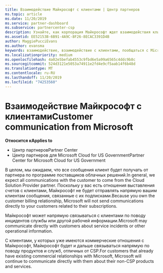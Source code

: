 ```yaml
---
title: Взаимодействие Майкрософт с клиентами | Центр партнеров
ms.topic: article
ms.date: 11/20/2019
ms.service: partner-dashboard
ms.subservice: partnercenter-csp
description: Узнайте, как корпорация Майкрософт ждет взаимодействия клиентов между клиентами и партнерами в программе поставщика облачных решений.
ms.assetid: EE52153B-6B91-4A9C-8F26-8ECAC3391D4B
author: MaggiePucciEvans
ms.author: evansma
keywords: взаимодействие, взаимодействие с клиентами, пообщаться с Microsoft
ms.localizationpriority: medium
ms.openlocfilehash: 4a02e5befab4553c9fbd6e5a99a6565c4ddc9b8c
ms.sourcegitcommit: 524d3121e5053a74911e2fd4e9cf5aab14f6b48d
ms.translationtype: MT
ms.contentlocale: ru-RU
ms.lasthandoff: 11/20/2019
ms.locfileid: "74253560"
---
```

# <a name="customer-communication-from-microsoft"></a><span data-ttu-id="9f20e-104">Взаимодействие Майкрософт с клиентами</span><span class="sxs-lookup"><span data-stu-id="9f20e-104">Customer communication from Microsoft</span></span>

<span data-ttu-id="9f20e-105">**Относится к**</span><span class="sxs-lookup"><span data-stu-id="9f20e-105">**Applies to**</span></span>

-  <span data-ttu-id="9f20e-106">Центр партнеров</span><span class="sxs-lookup"><span data-stu-id="9f20e-106">Partner Center</span></span>
-  <span data-ttu-id="9f20e-107">Центр партнеров для Microsoft Cloud for US Government</span><span class="sxs-lookup"><span data-stu-id="9f20e-107">Partner Center for Microsoft Cloud for US Government</span></span>


<span data-ttu-id="9f20e-108">В целом, мы ожидаем, что все сообщения клиент будет получать от партнера по программе поставщиков облачных решений.</span><span class="sxs-lookup"><span data-stu-id="9f20e-108">In general, we expect all communications with the customer to come from the Cloud Solution Provider partner.</span></span> <span data-ttu-id="9f20e-109">Поскольку у вас есть отношения выставления счетов с клиентами, Майкрософт не будет отправлять напрямую вашим клиентам сообщения, связанные с их подписками.</span><span class="sxs-lookup"><span data-stu-id="9f20e-109">Because you own the customer billing relationship, Microsoft will not send communications directly to your customers related to their subscriptions.</span></span>

<span data-ttu-id="9f20e-110">Майкрософт может напрямую связываться с клиентами по поводу инцидентов службы или другой рабочей информации.</span><span class="sxs-lookup"><span data-stu-id="9f20e-110">Microsoft may communicate directly with customers about service incidents or other operational information.</span></span>

<span data-ttu-id="9f20e-111">С клиентами, у которых уже имеются коммерческие отношения с Майкрософт, Майкрософт будет и дальше связываться напрямую по поводу продуктов и служб, отличных от CSP.</span><span class="sxs-lookup"><span data-stu-id="9f20e-111">For customers that already have existing commercial relationships with Microsoft, Microsoft will continue to communicate directly with them about their non-CSP products and services.</span></span>

 

 



